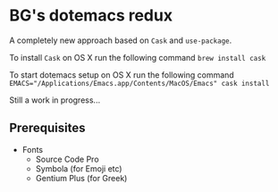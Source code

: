 # BG's dotemacs redux

A completely new approach based on `Cask` and `use-package`.

To install `Cask` on OS X run the following command `brew install cask`

To start dotemacs setup on OS X run the following command `EMACS="/Applications/Emacs.app/Contents/MacOS/Emacs" cask install`

Still a work in progress...

## Prerequisites

- Fonts
  - Source Code Pro
  - Symbola (for Emoji etc)
  - Gentium Plus (for Greek)
